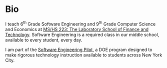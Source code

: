 <!-- # This is a website, right? -->

# Bio
I teach 6<sup>th</sup> Grade Software Engineering and 9<sup>th</sup> Grade Computer Science and Economics at [MS/HS 223: The Laboratory School of Finance and Technology](http://ms223.org). Software Engineering is a required class in our middle school, available to every student, every day.

I am part of the [Software Engineering Pilot](http://sepnyc.org), a DOE program designed to make rigorous technology instruction available to students across New York City.
